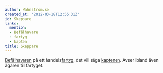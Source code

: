 ```yaml
---
author: Wahnstrom.se
created_at: '2012-03-18T12:55:31Z'
id: Skeppare
links:
  mention:
  - Befälhavare
  - fartyg
  - kapten
title: Skeppare
---
```


[Befälhavaren] på ett handels[fartyg], det vill säga [kaptenen]. Avser ibland även ägaren till
fartyget.

  [Befälhavaren]: Befälhavare
  [fartyg]: fartyg
  [kaptenen]: kapten